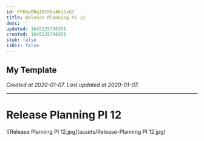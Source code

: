 ```yaml
---
id: FFKhpONg19thSzAKiSxG3
title: Release Planning Pi 12
desc: ''
updated: 1645225706351
created: 1645225706351
stub: false
isDir: false
---
```

My Template
---

_Created at 2020-01-07._
_Last updated at 2020-01-07._




---

# Release Planning PI 12


![Release Planning PI 12.jpg](assets/Release-Planning PI 12.jpg)

